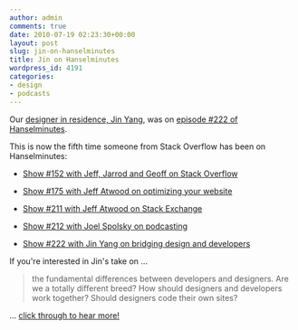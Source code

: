 ```yaml
---
author: admin
comments: true
date: 2010-07-19 02:23:30+00:00
layout: post
slug: jin-on-hanselminutes
title: Jin on Hanselminutes
wordpress_id: 4191
categories:
- design
- podcasts
---
```



Our [designer in residence, Jin Yang](http://blog.stackoverflow.com/2010/07/our-designer-in-residence-jin-yang/), was on [episode #222 of Hanselminutes](http://www.hanselminutes.com/default.aspx?showID=240).



This is now the fifth time someone from Stack Overflow has been on Hanselminutes:







  * [Show #152 with Jeff, Jarrod and Geoff on Stack Overflow](http://www.hanselminutes.com/default.aspx?showID=152)

  * [Show #175 with Jeff Atwood on optimizing your website](http://hanselminutes.com/default.aspx?showID=193)

  * [Show #211 with Jeff Atwood on Stack Exchange](http://www.hanselminutes.com/default.aspx?ShowID=229)

  * [Show #212 with Joel Spolsky on podcasting](http://www.hanselminutes.com/default.aspx?showID=230)

  * [Show #222 with Jin Yang on bridging design and developers](http://www.hanselminutes.com/default.aspx?showID=240)




If you're interested in Jin's take on ...





<blockquote>
the fundamental differences between developers and designers. Are we a totally different breed? How should designers and developers work together? Should designers code their own sites?
</blockquote>





... [click through to hear more!](http://www.hanselminutes.com/default.aspx?showID=240)

